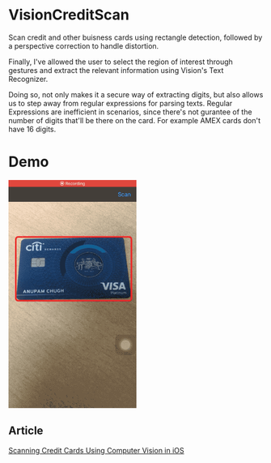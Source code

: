 # VisionCreditScan

Scan credit and other buisness cards using rectangle detection, followed by a perspective correction to handle distortion.

Finally, I've allowed the user to select the region of interest through gestures and extract the relevant
information using Vision's Text Recognizer.

Doing so, not only makes it a secure way of extracting digits, but also allows us to step away from regular
expressions for parsing texts. Regular Expressions are inefficient in scenarios, since there's not gurantee of the number
of digits that'll be there on the card. For example AMEX cards don't have 16 digits.

# Demo

![alt-text](https://github.com/anupamchugh/VisionCreditScan/blob/master/vision-credit-card-scanner-output.gif)

## Article
[Scanning Credit Cards Using Computer Vision in iOS](https://heartbeat.fritz.ai/scanning-credit-cards-with-computer-vision-on-ios-c3f4d8912de4)

